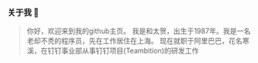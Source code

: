 ### 关于我 👋
> 你好，欢迎来到我的github主页。
> 我是和太贺，出生于1987年。我是一名老却不秃的程序员，先在工作居住在上海。
> 现在就职于阿里巴巴，花名寒溪，在钉钉事业部从事钉钉项目(Teambition)的研发工作


<!--
**huotaihe/huotaihe** is a ✨ _special_ ✨ repository because its `README.md` (this file) appears on your GitHub profile.

Here are some ideas to get you started:

- 🔭 I’m currently working on ...
- 🌱 I’m currently learning ...
- 👯 I’m looking to collaborate on ...
- 🤔 I’m looking for help with ...
- 💬 Ask me about ...
- 📫 How to reach me: ...
- 😄 Pronouns: ...
- ⚡ Fun fact: ...
-->
